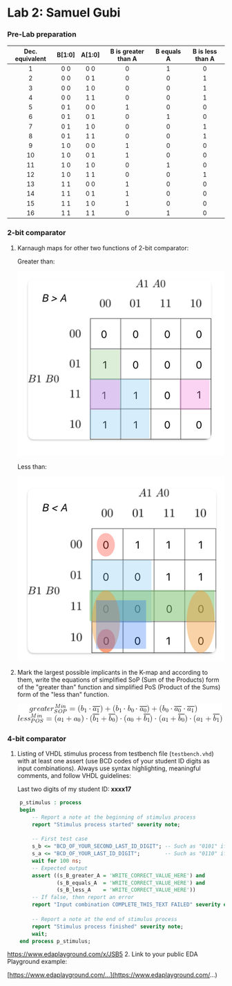 # Lab 2: Samuel Gubi

### Pre-Lab preparation
  | **Dec. equivalent** | **B[1:0]** | **A[1:0]** | **B is greater than A** | **B equals A** | **B is less than A** |
   | :-: | :-: | :-: | :-: | :-: | :-: |
   |  1 | 0 0 | 0 0 | 0 | 1 | 0 |
   |  2 | 0 0 | 0 1 | 0 | 0 | 1 |
   |  3 | 0 0 | 1 0 | 0 | 0 | 1 |
   |  4 | 0 0 | 1 1 | 0 | 0 | 1 |
   |  5 | 0 1 | 0 0 | 1 | 0 | 0 |
   |  6 | 0 1 | 0 1 | 0 | 1 | 0 |
   |  7 | 0 1 | 1 0 | 0 | 0 | 1 |
   |  8 | 0 1 | 1 1 | 0 | 0 | 1 |
   |  9 | 1 0 | 0 0 | 1 | 0 | 0 |
   | 10 | 1 0 | 0 1 | 1 | 0 | 0 |
   | 11 | 1 0 | 1 0 | 0 | 1 | 0 |
   | 12 | 1 0 | 1 1 | 0 | 0 | 1 |
   | 13 | 1 1 | 0 0 | 1 | 0 | 0 |
   | 14 | 1 1 | 0 1 | 1 | 0 | 0 |
   | 15 | 1 1 | 1 0 | 1 | 0 | 0 |
   | 16 | 1 1 | 1 1 | 0 | 1 | 0 |

### 2-bit comparator

1. Karnaugh maps for other two functions of 2-bit comparator:

   Greater than:

   ![K-maps](DE1_pc2.png)

   Less than:

   ![K-maps](DE_pc2b.png)


2. Mark the largest possible implicants in the K-map and according to them, write the equations of simplified SoP (Sum of the Products) form of the "greater than" function and simplified PoS (Product of the Sums) form of the "less than" function.

   ![Logic functions](DE_pc2_rovnice.png)

### 4-bit comparator

1. Listing of VHDL stimulus process from testbench file (`testbench.vhd`) with at least one assert (use BCD codes of your student ID digits as input combinations). Always use syntax highlighting, meaningful comments, and follow VHDL guidelines:

   Last two digits of my student ID: **xxxx17**

```vhdl
    p_stimulus : process
    begin
        -- Report a note at the beginning of stimulus process
        report "Stimulus process started" severity note;

        -- First test case
        s_b <= "BCD_OF_YOUR_SECOND_LAST_ID_DIGIT"; -- Such as "0101" if ID = xxxx56
        s_a <= "BCD_OF_YOUR_LAST_ID_DIGIT";        -- Such as "0110" if ID = xxxx56
        wait for 100 ns;
        -- Expected output
        assert ((s_B_greater_A = 'WRITE_CORRECT_VALUE_HERE') and
                (s_B_equals_A  = 'WRITE_CORRECT_VALUE_HERE') and
                (s_B_less_A    = 'WRITE_CORRECT_VALUE_HERE'))
        -- If false, then report an error
        report "Input combination COMPLETE_THIS_TEXT FAILED" severity error;

        -- Report a note at the end of stimulus process
        report "Stimulus process finished" severity note;
        wait;
    end process p_stimulus;
```
https://www.edaplayground.com/x/JSB5
2. Link to your public EDA Playground example:

   [https://www.edaplayground.com/...](https://www.edaplayground.com/...)
